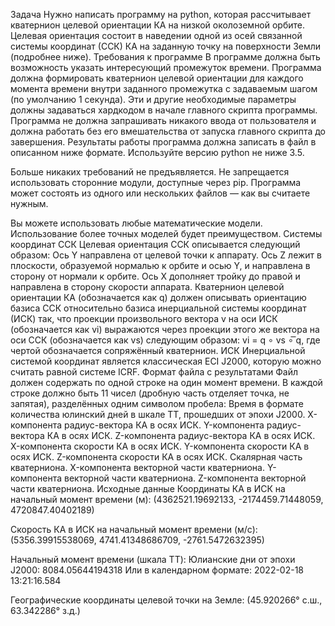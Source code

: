 Задача
Нужно написать программу на python, которая рассчитывает кватернион целевой ориентации КА на низкой околоземной орбите. Целевая ориентация состоит в наведении одной из осей связанной системы координат (ССК) КА на заданную точку на поверхности Земли (подробнее ниже).
Требования к программе
В программе должна быть возможность указать интересующий промежуток времени.
Программа должна формировать кватернион целевой ориентации для каждого момента времени внутри заданного промежутка с задаваемым шагом (по умолчанию 1 секунда).
Эти и другие необходимые параметры должны задаваться хардкодом в начале главного скрипта программы.
Программа не должна запрашивать никакого ввода от пользователя и должна работать без его вмешательства от запуска главного скрипта до завершения.
Результаты работы программа должна записать в файл в описанном ниже формате.
Используйте версию python не ниже 3.5.

Больше никаких требований не предъявляется. Не запрещается использовать сторонние модули, доступные через pip. Программа может состоять из одного или нескольких файлов — как вы считаете нужным.

Вы можете использовать любые математические модели. Использование более точных моделей будет преимуществом.
Системы координат
ССК
Целевая ориентация ССК описывается следующий образом:
Ось Y направлена от целевой точки к аппарату.
Ось Z лежит в плоскости, образуемой нормалью к орбите и осью Y, и направлена в сторону от нормали к орбите.
Ось X дополняет тройку до правой и направлена в сторону скорости аппарата.
Кватернион целевой ориентации КА (обозначается как q) должен описывать ориентацию базиса ССК относительно базиса инерциальной системы координат (ИСК) так, что проекции произвольного вектора v на оси ИСК (обозначается как vi) выражаются через проекции этого же вектора на оси ССК (обозначается как vs) следующим образом:
vi = q ∘ vs ∘  ͞q,
где чертой обозначается сопряжённый кватернион.
ИСК
Инерциальной системой координат является классическая ECI J2000, которую можно считать равной системе ICRF.
Формат файла с результатами
Файл должен содержать по одной строке на один момент времени. В каждой строке должно быть 11 чисел (дробную часть отделяет точка, не запятая), разделённых одним символом пробела:
Время в формате количества юлинский дней в шкале TT, прошедших от эпохи J2000.
X-компонента радиус-вектора КА в осях ИСК.
Y-компонента радиус-вектора КА в осях ИСК.
Z-компонента радиус-вектора КА в осях ИСК.
X-компонента скорости КА в осях ИСК.
Y-компонента скорости КА в осях ИСК.
Z-компонента скорости КА в осях ИСК.
Скалярная часть кватерниона.
X-компонента векторной части кватерниона.
Y-компонента векторной части кватерниона.
Z-компонента векторной части кватерниона.
Исходные данные
Координаты КА в ИСК на начальный момент времени (м):
(4362521.19692133, -2174459.71448059, 4720847.40402189)

Скорость КА в ИСК на начальный момент времени (м/с):
(5356.39915538069, 4741.41348686709, -2761.5472632395)

Начальный момент времени (шкала TT):
Юлианские дни от эпохи J2000: 8084.05644194318
Или в календарном формате:  2022-02-18 13:21:16.584

Географические координаты целевой точки на Земле:
(45.920266° с.ш., 63.342286° з.д.)
